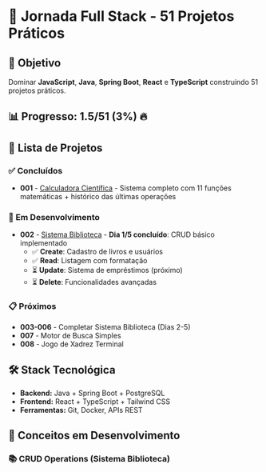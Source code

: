 # 🚀 Jornada Full Stack - 51 Projetos Práticos

## 🎯 Objetivo
Dominar **JavaScript**, **Java**, **Spring Boot**, **React** e **TypeScript** construindo 51 projetos práticos.

## 📊 Progresso: 1.5/51 (3%) 🔥

## 📂 Lista de Projetos

### ✅ Concluídos
- **001** - [Calculadora Científica](./projeto-001-calculadora-cientifica/) - Sistema completo com 11 funções matemáticas + histórico das últimas operações

### 🔄 Em Desenvolvimento
- **002** - [Sistema Biblioteca](./projeto-002-sistema-biblioteca/) - **Dia 1/5 concluído**: CRUD básico implementado
  - ✅ **Create**: Cadastro de livros e usuários
  - ✅ **Read**: Listagem com formatação
  - ⏳ **Update**: Sistema de empréstimos (próximo)
  - ⏳ **Delete**: Funcionalidades avançadas

### 📋 Próximos
- **003-006** - Completar Sistema Biblioteca (Dias 2-5)
- **007** - Motor de Busca Simples
- **008** - Jogo de Xadrez Terminal

## 🛠️ Stack Tecnológica
- **Backend:** Java + Spring Boot + PostgreSQL
- **Frontend:** React + TypeScript + Tailwind CSS
- **Ferramentas:** Git, Docker, APIs REST

## 🧠 Conceitos em Desenvolvimento

### 📚 **CRUD Operations** (Sistema Biblioteca)